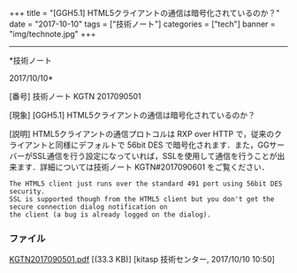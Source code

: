﻿+++
title = "[GGH5.1] HTML5クライアントの通信は暗号化されているのか？"
date = "2017-10-10"
tags = ["技術ノート"]
categories = ["tech"]
banner = "img/technote.jpg"
+++

-----------------------------------------------------------------------------------------------------------------------------

*技術ノート

2017/10/10*


[番号]
技術ノート KGTN 2017090501

[現象]
[GGH5.1] HTML5クライアントの通信は暗号化されているのか？

[説明]
HTML5クライアントの通信プロトコルは RXP over HTTP
で，従来のクライアントと同様にデフォルトで 56bit DES
で暗号化されます．また，GGサーバーがSSL通信を行う設定になっていれば，SSLを使用して通信を行うことが出来ます．詳細については技術ノート
KGTN#2017090601 をご覧ください．

    The HTML5 client just runs over the standard 491 port using 56bit DES security.
    SSL is supported though from the HTML5 client but you don't get the secure connection dialog notification on
    the client (a bug is already logged on the dialog).


### ファイル

 
 


[KGTN2017090501.pdf](http://techreport.kitasp.net/attachments/download/3821/KGTN2017090501.pdf)
 [(33.3 KB)] [kitasp 技術センター, 2017/10/10
10:50]


 


 

